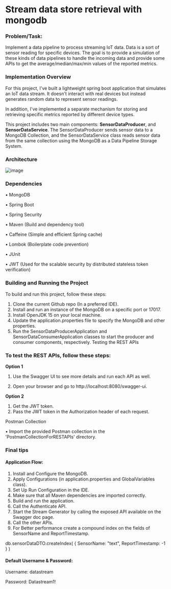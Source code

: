 # Stream data store retrieval with mongodb
### **Problem/Task:** 

Implement a data pipeline to process streaming IoT data. Data is a sort of sensor reading for specific devices. The goal is to provide a simulation of these kinds of data pipelines to handle the incoming data and provide some APIs to get the average/median/max/min values of the reported metrics. 


### Implementation Overview
For this project, I've built a lightweight spring boot application that simulates an IoT data stream. It doesn't interact with real devices but instead generates random data to represent sensor readings.

In addition, I've implemented a separate mechanism for storing and retrieving specific metrics reported by different device types.

This project includes two main components: **SensorDataProducer**, and **SensorDataService**. 
The SensorDataProducer sends sensor data to a MongoDB Collection, and the SensorDataService class reads sensor data from the same collection using the MongoDB as a Data Pipeline Storage System. 

### Architecture
![image](https://github.com/MaysamPx/stream-data-store-retrieval-with-springboot-mongodb/assets/13215181/e8af092b-f7bf-498c-8477-968ce0af2369)

### Dependencies

•	MongoDB

•	Spring Boot

•	Spring Security 

•	Maven (Build and dependency tool)

•	Caffeine (Simple and efficient Spring cache)

•	Lombok (Boilerplate code prevention)

•	JUnit

•	JWT (Used for the scalable security by distributed stateless token verification)

### Building and Running the Project

To build and run this project, follow these steps:

1.	Clone the current Github repo (In a preferred IDE).
2.	Install and run an instance of the MongoDB on a specific port or 17017.
3.	Install OpenJDK 15 on your local machine.
4.	Update the application.properties file to specify the MongoDB and other properties.
5.	Run the SensorDataProducerApplication and SensorDataConsumerApplication classes to start the producer and consumer components, respectively.
Testing the REST APIs
      
### To test the REST APIs, follow these steps:

**Option 1**

1.	Use the Swagger UI to see more details and run each API as well.

2.	Open your browser and go to http://localhost:8080/swagger-ui.

**Option 2**

1.	Get the JWT token.
2.	Pass the JWT token in the Authorization header of each request.

Postman Collection

•	Import the provided Postman collection in the 'PostmanCollectionForRESTAPIs' directory.



### Final tips
#### Application Flow:
1. Install and Configure the MongoDB.
2. Apply Configurations (in application.properties and GlobalVariables class).
3. Set Up Run Configuration in the IDE.
4. Make sure that all Maven dependencies are imported correctly.
5. Build and run the application.
6. Call the Authenticate API.
7. Start the Stream Generator by calling the exposed API available on the Swagger doc page.
8. Call the other APIs.
9. For Better performance create a compound index on the fields of SensorName and ReportTimestamp.

db.sensorDataDTO.createIndex( { SensorName: "text", ReportTimestamp: -1 } )

#### Default Username & Password:
Username: datastream

Password: Datastream1!
